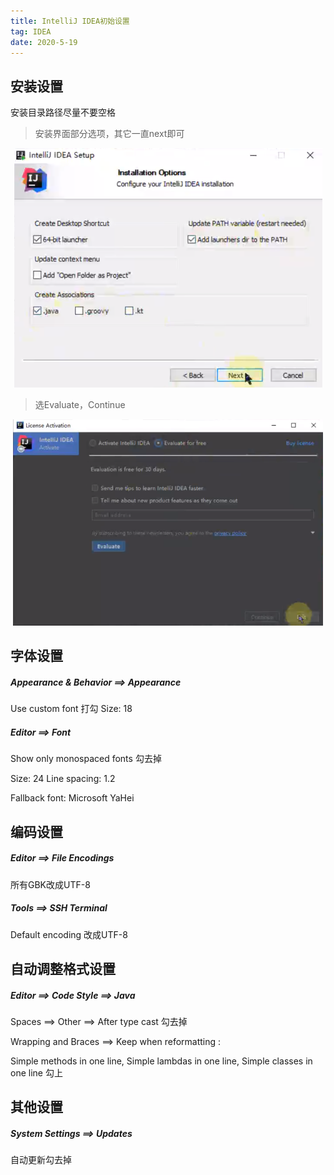 ```yaml
---
title: IntelliJ IDEA初始设置
tag: IDEA
date: 2020-5-19
---
```


## 安装设置

安装目录路径尽量不要空格

> 安装界面部分选项，其它一直next即可

<center><img src="IntelliJ IDEA初始设置\img-1.png" alt="img-1" style="zoom:100%;" /></center>

> 选Evaluate，Continue

<center><img src="IntelliJ IDEA初始设置\img-2.png" alt="img-2.png" style="zoom: 70%;" /></center>

 <!-- more -->

## 字体设置

##### Appearance & Behavior  ==>   Appearance

Use custom font 打勾  Size: 18

##### Editor  ==>  Font

Show only monospaced fonts 勾去掉

Size: 24   Line spacing: 1.2

Fallback font: Microsoft YaHei

## 编码设置

##### Editor  ==>  File Encodings

所有GBK改成UTF-8

##### Tools  ==>  SSH Terminal

Default encoding 改成UTF-8

## 自动调整格式设置

##### Editor  ==>  Code Style  ==>  Java

Spaces  ==>  Other  ==>  After type cast 勾去掉

Wrapping and Braces  ==>  Keep when reformatting :  

Simple methods in one line, Simple lambdas in one line, Simple classes in one line 勾上

## 其他设置

##### System Settings ==> Updates

自动更新勾去掉